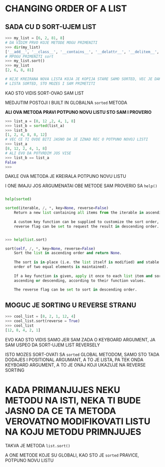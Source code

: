 # CHANGING ORDER OF A LIST

## SADA CU D SORT-UJEM LIST

```py
>>> my_list = [6, 2, 81, 8]
# DA VIDIM PRVO KOJE METODE MOGU PRIMENITI
>>> dir(my_list)
['__add__', '__class__', '__contains__', '__delattr__', '__delitem__', '__dir__', '__doc__', '__eq__', '__format__', '__ge__', '__getattribute__', '__getitem__', '__gt__', '__hash__', '__iadd__', '__imul__', '__init__', '__init_subclass__', '__iter__', '__le__', '__len__', '__lt__', '__mul__', '__ne__', '__new__', '__reduce__', '__reduce_ex__', '__repr__', '__reversed__', '__rmul__', '__setattr__', '__setitem__', '__sizeof__', '__str__', '__subclasshook__', 'append', 'clear', 'copy', 'count', 'extend', 'index', 'insert', 'pop', 'remove', 'reverse', 'sort']
# MPOGU PRIMENITI sort
>>> my_list.sort()
>>> my_list
[2, 6, 8, 81]

# NIJE KREIRANA NOVA LISTA KOJA JE KOPIJA STARE SAMO SORTED, VEC JE DAKLE
# LISTA SORTED, STO MOZES I SAM PRIMETITI
```

KAO STO VIDIS SORT-OVAO SAM LIST

MEDJUTIM POSTOJI I BUILT IN GLOBALNA `sorted` METODA

**ALI OVA METODA PRAVI POTPUNO NOVU LISTU STO SAM I PROVERIO**

```py
>>> list_a = [8, 12 ,2, 4, 1, 8]
>>> list_b = sorted(list_a)
>>> list_b
[1, 2, 4, 8, 8, 12]
# VEC CE TI OVDE BITI JASNO DA JE IZNAD REC O POTPUNO NOVOJ LISTI
>>> list_a
[8, 12, 2, 4, 1, 8]
# ALI EVO DA POTVRDIM JOS VISE
>>> list_b == list_a
False
>>> 
```

DAKLE OVA METODA JE KREIRALA POTPUNO NOVU LISTU

I ONE IMAJU JOS ARGUMENATAI OBE METODE SAM PROVERIO SA `help()`

```py

help(sorted)

sorted(iterable, /, *, key=None, reverse=False)
    Return a new list containing all items from the iterable in ascending order.
    
    A custom key function can be supplied to customize the sort order, and the
    reverse flag can be set to request the result in descending order.


>>> help(list.sort)

sort(self, /, *, key=None, reverse=False)
    Sort the list in ascending order and return None.
    
    The sort is in-place (i.e. the list itself is modified) and stable (i.e. the
    order of two equal elements is maintained).
    
    If a key function is given, apply it once to each list item and sort them,
    ascending or descending, according to their function values.
    
    The reverse flag can be set to sort in descending order.


```

## MOGUC JE SORTING U REVERSE STRANU

```py
>>> cool_list = [8, 2, 1, 12, 4]
>>> cool_list.sort(reverse = True)
>>> cool_list
[12, 8, 4, 2, 1]
```

EVO KAO STO VIDIS SAMO JER SAM ZADA O KEYBOARD ARGUMENT, JA SAM USPEO DA SORT-UJEM LIST REVERSELY

ISTO MOZES SORT-OVATI SA `sorted` GLOBAL METODOM, SAMO STO TADA DODAJES I POSITIONAL ARGUMANT, A TO JE LISTA, PA TEK ONDA KEYBOARD ARGUMENT, A TO JE ONAJ KOJI UKAZUJE NA REVERSE SORTING

# KADA PRIMANJUJES NEKU METODU NA ISTI, NEKA TI BUDE JASNO DA CE TA METODA VEROVATNO MODIFIKOVATI LISTU NA KOJU METODU PRIMNJUJES

TAKVA JE METODA `list.sort()`

A ONE METODE KOJE SU GLOBALI, KAO STO JE `sorted` PRAVICE, POTPUNO NOVU LISTU